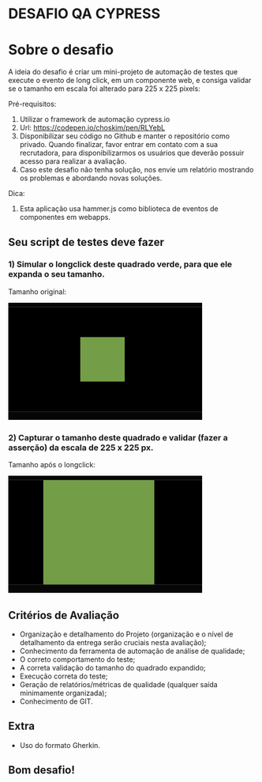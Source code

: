 # DESAFIO QA CYPRESS

# Sobre o desafio

A ideia do desafio é criar um mini-projeto de automação de testes que execute o evento de long click, em um componente web, e consiga validar se o tamanho em escala foi alterado para 225 x 225 pixels: 

Pré-requisitos: 

1) Utilizar o framework de automação cypress.io 
2) Url: https://codepen.io/choskim/pen/RLYebL
3) Disponibilizar seu código no Github e manter o repositório como privado. Quando finalizar, favor entrar em contato com a sua recrutadora, para disponibilizarmos os usuários que deverão possuir acesso para realizar a avaliação. 
4) Caso este desafio não tenha solução, nos envie um relatório mostrando os problemas e abordando novas soluções. 

Dica: 
1) Esta aplicação usa hammer.js como biblioteca de eventos de componentes em webapps. 

## Seu script de testes deve fazer

### 1) Simular o longclick deste quadrado verde, para que ele expanda o seu tamanho. 

Tamanho original:

<img width="393" src="https://github.com/laspbr/DESAFIO-QA-CYPRESS/blob/main/Tamanho%20original.png">


### 2) Capturar o tamanho deste quadrado e validar (fazer a asserção) da escala de 225 x 225 px. 

Tamanho após o longclick: 

<img width="393" src="https://github.com/laspbr/DESAFIO-QA-CYPRESS/blob/main/longclick.png">

## Critérios de Avaliação

   - Organização e detalhamento do Projeto (organização e o nível de detalhamento da entrega serão cruciais nesta avaliação); 
   - Conhecimento da ferramenta de automação de análise de qualidade;
   - O correto comportamento do teste; 
   - A correta validação do tamanho do quadrado expandido; 
   - Execução correta do teste;
   - Geração de relatórios/métricas de qualidade (qualquer saída minimamente organizada);
   - Conhecimento de GIT.
   
## Extra

   - Uso do formato Gherkin.

## Bom desafio! 
